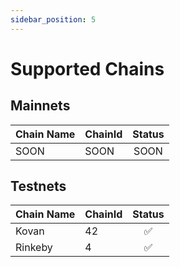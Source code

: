 ```yaml
---
sidebar_position: 5
---
```


# Supported Chains

## Mainnets

| Chain Name          | ChainId  |   Status  |
|---------------------|----------|:---------:|
|        SOON         |   SOON   |    SOON   |

## Testnets

| Chain Name       | ChainId  |    Status   |
|------------------|----------|:-----------:|
|      Kovan       |    42    |      ✅      |
|      Rinkeby     |     4    |      ✅      |
